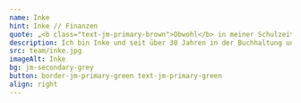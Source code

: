 ```yaml
---
name: Inke
hint: Inke // Finanzen
quote: „<b class="text-jm-primary-brown">Obwohl</b> in meiner Schulzeit zuerst die <b>Mengenlehre</b> unterrichtet wurde, <b>sind</b> die <b>Zahlen mein</b> ständiger <b>Begleiter</b> geworden.“
description: Ich bin Inke und seit über 30 Jahren in der Buchhaltung und im Backoffice tätig. Meine berufliche Laufbahn begann als Steuerfachangestellte, und seitdem sind Zahlen mein ständiger Begleiter. Schon während meiner Schulzeit, als die Mengenlehre unterrichtet wurde, wusste ich, dass Zahlen eine besondere Bedeutung für mich haben. Ich bin ein großer Dänemark-Fan und bringe meine Liebe zur Struktur und Organisation in jedes Projekt ein. Bei JOTT.MEDIA sorge ich dafür, dass im Hintergrund alles reibungslos läuft, damit sich unser Team auf kreative und technische Aufgaben konzentrieren kann.
src: team/inke.jpg
imageAlt: Inke
bg: jm-secondary-grey
button: border-jm-primary-green text-jm-primary-green
align: right
---
```

